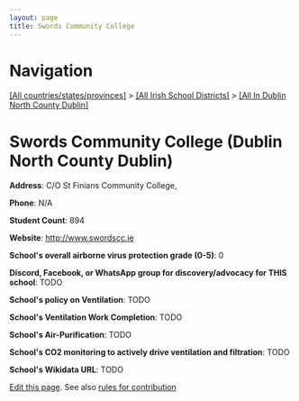 ```yaml
---
layout: page
title: Swords Community College
---
```

# Navigation

[[All countries/states/provinces]](../../..) > [[All Irish School Districts]](../..) > [[All In Dublin North County Dublin]](..)

# Swords Community College (Dublin North County Dublin)

**Address**: C/O St Finians Community College,

**Phone**: N/A

**Student Count**: 894

**Website**: <http://www.swordscc.ie>

**School's overall airborne virus protection grade (0-5)**: 0

**Discord, Facebook, or WhatsApp group for discovery/advocacy for THIS school**: TODO

**School's policy on Ventilation**: TODO

**School's Ventilation Work Completion**: TODO

**School's Air-Purification**: TODO

**School's CO2 monitoring to actively drive ventilation and filtration**: TODO

**School's Wikidata URL**: TODO


[Edit this page](https://github.com/ventilate-schools/Ireland/edit/main/./Dublin_North_County_Dublin/Swords_Community_College.md). See also [rules for contribution](../../../contribution-rules/)